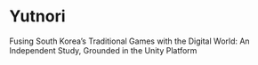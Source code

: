 # Yutnori
Fusing South Korea’s Traditional Games with the Digital World: An Independent Study, Grounded in the Unity Platform
